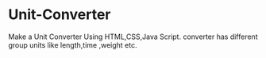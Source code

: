 # Unit-Converter
Make a Unit Converter Using HTML,CSS,Java Script. converter has different group units like length,time ,weight etc. 
